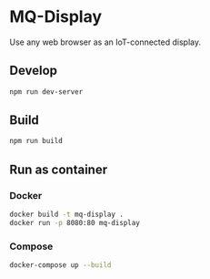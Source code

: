 # MQ-Display

Use any web browser as an IoT-connected display.

## Develop

```sh
npm run dev-server
```

## Build

```sh
npm run build
```

## Run as container

### Docker
```sh
docker build -t mq-display .
docker run -p 8080:80 mq-display
```

### Compose
```sh
docker-compose up --build
```
